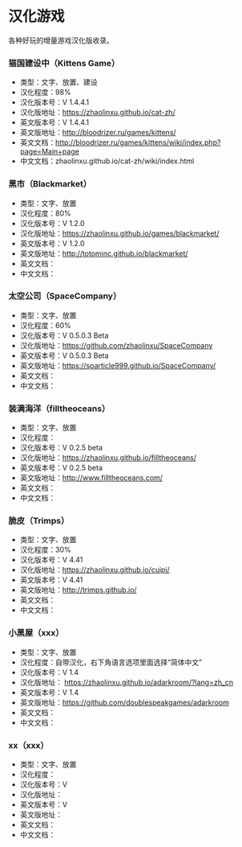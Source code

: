 # 汉化游戏
各种好玩的增量游戏汉化版收录。

### 猫国建设中（Kittens Game）
* 类型：文字、放置、建设
* 汉化程度：98%
* 汉化版本号：V 1.4.4.1
* 汉化版地址：https://zhaolinxu.github.io/cat-zh/
* 英文版本号：V 1.4.4.1
* 英文版地址：http://bloodrizer.ru/games/kittens/
* 英文文档：http://bloodrizer.ru/games/kittens/wiki/index.php?page=Main+page
* 中文文档：zhaolinxu.github.io/cat-zh/wiki/index.html

### 黑市（Blackmarket）
* 类型：文字、放置
* 汉化程度：80%
* 汉化版本号：V 1.2.0
* 汉化版地址：https://zhaolinxu.github.io/games/blackmarket/
* 英文版本号：V 1.2.0
* 英文版地址：http://totominc.github.io/blackmarket/
* 英文文档：
* 中文文档：

### 太空公司（SpaceCompany）
* 类型：文字、放置
* 汉化程度：60%
* 汉化版本号：V 0.5.0.3 Beta
* 汉化版地址：https://github.com/zhaolinxu/SpaceCompany
* 英文版本号：V 0.5.0.3 Beta
* 英文版地址：https://sparticle999.github.io/SpaceCompany/
* 英文文档：
* 中文文档：

### 装满海洋（filltheoceans）
* 类型：文字、放置
* 汉化程度：
* 汉化版本号：V 0.2.5 beta
* 汉化版地址：https://zhaolinxu.github.io/filltheoceans/
* 英文版本号：V 0.2.5 beta
* 英文版地址：http://www.filltheoceans.com/
* 英文文档：
* 中文文档：

### 脆皮（Trimps）
* 类型：文字、放置
* 汉化程度：30%
* 汉化版本号：V 4.41
* 汉化版地址：https://zhaolinxu.github.io/cuipi/
* 英文版本号：V 4.41
* 英文版地址：http://trimps.github.io/
* 英文文档：
* 中文文档：

### 小黑屋（xxx）
* 类型：文字、放置
* 汉化程度：自带汉化，右下角语言选项里面选择“简体中文”
* 汉化版本号：V 1.4
* 汉化版地址： https://zhaolinxu.github.io/adarkroom/?lang=zh_cn
* 英文版本号：V 1.4
* 英文版地址：https://github.com/doublespeakgames/adarkroom
* 英文文档：
* 中文文档：

### xx（xxx）
* 类型：文字、放置
* 汉化程度：
* 汉化版本号：V 
* 汉化版地址：
* 英文版本号：V 
* 英文版地址：
* 英文文档：
* 中文文档：
